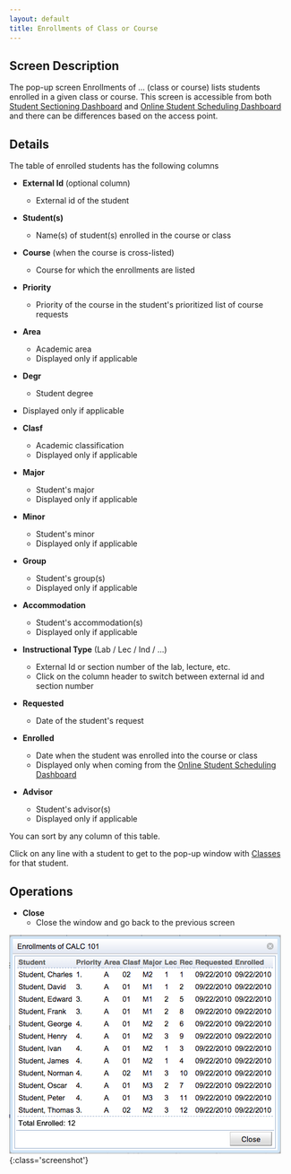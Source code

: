 ```yaml
---
layout: default
title: Enrollments of Class or Course
---
```



## Screen Description


 The pop-up screen Enrollments of ... (class or course) lists students enrolled in a given class or course. This screen is accessible from both [Student Sectioning Dashboard](student-sectioning-dashboard) and [Online Student Scheduling Dashboard](online-student-scheduling-dashboard) and there can be differences based on the access point.

## Details


 The table of enrolled students has the following columns

* **External Id** (optional column)
	* External id of the student

* **Student(s)**
	* Name(s) of student(s) enrolled in the course or class

* **Course** (when the course is cross-listed)
	* Course for which the enrollments are listed

* **Priority**
	* Priority of the course in the student's prioritized list of course requests

* **Area**
	* Academic area
	* Displayed only if applicable

* **Degr**
	* Student degree

* Displayed only if applicable

* **Clasf**
	* Academic classification
	* Displayed only if applicable

* **Major**
	* Student's major
	* Displayed only if applicable

* **Minor**
	* Student's minor
	* Displayed only if applicable

* **Group**
	* Student's group(s)
	* Displayed only if applicable

* **Accommodation**
	* Student's accommodation(s)
	* Displayed only if applicable

* **Instructional Type** (Lab / Lec / Ind / ...)
	* External Id or section number of the lab, lecture, etc.
	* Click on the column header to switch between external id and section number

* **Requested**
	* Date of the student's request

* **Enrolled**
	* Date when the student was enrolled into the course or class
	* Displayed only when coming from the [Online Student Scheduling Dashboard](online-student-scheduling-dashboard)

* **Advisor**
	* Student's advisor(s)
	* Displayed only if applicable


 You can sort by any column of this table.


 Click on any line with a student to get to the pop-up window with [Classes](classes-for-student) for that student.

## Operations

* **Close**
	* Close the window and go back to the previous screen


![Enrollments of Class or Course](images/enrollments-of-class-or-course-1.png){:class='screenshot'}
